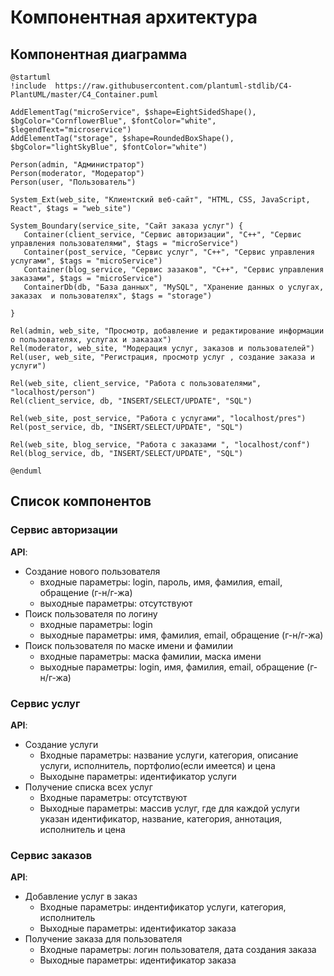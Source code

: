 # Компонентная архитектура
<!-- Состав и взаимосвязи компонентов системы между собой и внешними системами с указанием протоколов, ключевые технологии, используемые для реализации компонентов.
Диаграмма контейнеров C4 и текстовое описание. 
-->
## Компонентная диаграмма

```plantuml
@startuml
!include  https://raw.githubusercontent.com/plantuml-stdlib/C4-PlantUML/master/C4_Container.puml

AddElementTag("microService", $shape=EightSidedShape(), $bgColor="CornflowerBlue", $fontColor="white", $legendText="microservice")
AddElementTag("storage", $shape=RoundedBoxShape(), $bgColor="lightSkyBlue", $fontColor="white")

Person(admin, "Администратор")
Person(moderator, "Модератор")
Person(user, "Пользователь")

System_Ext(web_site, "Клиентский веб-сайт", "HTML, CSS, JavaScript, React", $tags = "web_site")

System_Boundary(service_site, "Сайт заказа услуг") {
   Container(client_service, "Сервис авторизации", "C++", "Сервис управления пользователями", $tags = "microService")    
   Container(post_service, "Сервис услуг", "C++", "Сервис управления услугами", $tags = "microService") 
   Container(blog_service, "Сервис зазаков", "C++", "Сервис управления заказами", $tags = "microService")   
   ContainerDb(db, "База данных", "MySQL", "Хранение данных о услугах, заказах  и пользователях", $tags = "storage")
   
}

Rel(admin, web_site, "Просмотр, добавление и редактирование информации о пользователях, услугах и заказах")
Rel(moderator, web_site, "Модерация услуг, заказов и пользователей")
Rel(user, web_site, "Регистрация, просмотр услуг , создание заказа и услуги")

Rel(web_site, client_service, "Работа с пользователями", "localhost/person")
Rel(client_service, db, "INSERT/SELECT/UPDATE", "SQL")

Rel(web_site, post_service, "Работа с услугами", "localhost/pres")
Rel(post_service, db, "INSERT/SELECT/UPDATE", "SQL")

Rel(web_site, blog_service, "Работа с заказами ", "localhost/conf")
Rel(blog_service, db, "INSERT/SELECT/UPDATE", "SQL")

@enduml
```
## Список компонентов  

### Сервис авторизации
**API**:
-	Создание нового пользователя
      - входные параметры: login, пароль, имя, фамилия, email, обращение (г-н/г-жа)
      - выходные параметры: отсутствуют
-	Поиск пользователя по логину
     - входные параметры:  login
     - выходные параметры: имя, фамилия, email, обращение (г-н/г-жа)
-	Поиск пользователя по маске имени и фамилии
     - входные параметры: маска фамилии, маска имени
     - выходные параметры: login, имя, фамилия, email, обращение (г-н/г-жа)

### Сервис услуг
**API**:
- Создание услуги
  - Входные параметры: название услуги, категория, описание услуги, исполнитель, портфолио(если имеется) и цена
  - Выходыне параметры: идентификатор услуги
- Получение списка всех услуг
  - Входные параметры: отсутствуют
  - Выходные параметры: массив услуг, где для каждой  услуги указан идентификатор, название, категория, аннотация, исполнитель и цена

### Сервис заказов
**API**:
- Добавление услуг в заказ
  - Входные параметры: индентификатор услуги, категория, исполнитель
  - Выходные параметры: идентификатор заказа
- Получение заказа для пользователя
  - Входные параметры: логин пользователя, дата создания заказа
  - Выходные параметры: идентификатор заказа
